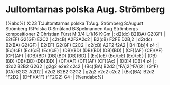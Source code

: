 # Jultomtarnas polska  Aug. Strömberg

{%abc%}
X:23
T:Jultomtarnas polska 
T:Aug. Strömberg
S:August Strömberg
R:Polska
O:Småland
B:Spelmannen Aug Strömbergs kompositioner
Z:Christian Fürst
M:3/4
L:1/16
K:Gm
|: d2(dc) B2(BA) G2(GF) | E2(EF) G2(GF) E2C2 | c2(cB) A2F2A2c2 | B2(dB) F2FE D2B,2 |
   d2(dc) B2(BA) G2(GF) | E2(EF) G2(GF) E2C2 | c2(cB) A2F2 f2A2 | B4 [Bb]4 z4 :|
(Ec)(cE) (Ec)(cE) (Ec)(cE) | (DB)(BD) (DB)(BD) (DB)(BD) | (CF)(AF) (CF)(AF) (CF)(AF) | (DB)(BD) (DB)(BD) (DB)(BD) | (Ec)(cE) (Ec)(cE) (Ec)(cE) | (DB)(BD) (DB)(BD) (DB)(BD) | (CF)(AF) (CF)(AF) (CF)(Ac) | [DB]4 [DB]4 z4 |:
d2d2 B2B2 G2G2 | g2g2 e2e2 c2c2 | (Bc)(BA) B2d2 [^FA]2[^FA]2 | (G^F)(GA) B2G2 A2D2 |
d2d2 B2B2 G2G2 | g2g2 e2e2 c2c2 | (Bc)(BA) B2d2 ^F2D2 | (D^F)(A^F) (^F2G2) G4 :|
{%endabc%}

